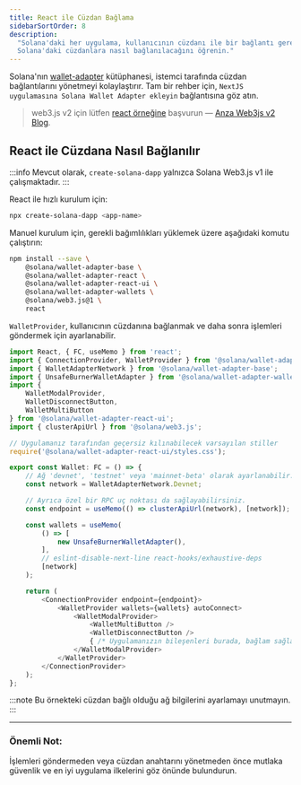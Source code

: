 ```yaml
---
title: React ile Cüzdan Bağlama
sidebarSortOrder: 8
description:
  "Solana'daki her uygulama, kullanıcının cüzdanı ile bir bağlantı gerektirir. 
  Solana'daki cüzdanlara nasıl bağlanılacağını öğrenin."
---
```


Solana'nın [wallet-adapter](https://github.com/anza-xyz/wallet-adapter) kütüphanesi, istemci tarafında cüzdan bağlantılarını yönetmeyi kolaylaştırır. Tam bir rehber için, `NextJS uygulamasına Solana Wallet Adapter ekleyin` bağlantısına göz atın.

> web3.js v2 için lütfen [react örneğine](https://github.com/solana-labs/solana-web3.js/tree/master/examples/react-app) başvurun — [Anza Web3js v2 Blog](https://www.anza.xyz/blog/solana-web3-js-2-release).

## React ile Cüzdana Nasıl Bağlanılır

:::info
Mevcut olarak, `create-solana-dapp` yalnızca Solana Web3.js v1 ile çalışmaktadır.
:::

React ile hızlı kurulum için:

```bash
npx create-solana-dapp <app-name>
```

Manuel kurulum için, gerekli bağımlılıkları yüklemek üzere aşağıdaki komutu çalıştırın:

```bash
npm install --save \
    @solana/wallet-adapter-base \
    @solana/wallet-adapter-react \
    @solana/wallet-adapter-react-ui \
    @solana/wallet-adapter-wallets \
    @solana/web3.js@1 \
    react
```

`WalletProvider`, kullanıcının cüzdanına bağlanmak ve daha sonra işlemleri göndermek için ayarlanabilir.

```typescript
import React, { FC, useMemo } from 'react';
import { ConnectionProvider, WalletProvider } from '@solana/wallet-adapter-react';
import { WalletAdapterNetwork } from '@solana/wallet-adapter-base';
import { UnsafeBurnerWalletAdapter } from '@solana/wallet-adapter-wallets';
import {
    WalletModalProvider,
    WalletDisconnectButton,
    WalletMultiButton
} from '@solana/wallet-adapter-react-ui';
import { clusterApiUrl } from '@solana/web3.js';

// Uygulamanız tarafından geçersiz kılınabilecek varsayılan stiller
require('@solana/wallet-adapter-react-ui/styles.css');

export const Wallet: FC = () => {
    // Ağ 'devnet', 'testnet' veya 'mainnet-beta' olarak ayarlanabilir.
    const network = WalletAdapterNetwork.Devnet;

    // Ayrıca özel bir RPC uç noktası da sağlayabilirsiniz.
    const endpoint = useMemo(() => clusterApiUrl(network), [network]);

    const wallets = useMemo(
        () => [
            new UnsafeBurnerWalletAdapter(),
        ],
        // eslint-disable-next-line react-hooks/exhaustive-deps
        [network]
    );

    return (
        <ConnectionProvider endpoint={endpoint}>
            <WalletProvider wallets={wallets} autoConnect>
                <WalletModalProvider>
                    <WalletMultiButton />
                    <WalletDisconnectButton />
                    { /* Uygulamanızın bileşenleri burada, bağlam sağlayıcıları içinde yer alır. */ }
                </WalletModalProvider>
            </WalletProvider>
        </ConnectionProvider>
    );
};
```

:::note
Bu örnekteki cüzdan bağlı olduğu ağ bilgilerini ayarlamayı unutmayın.
:::

---

### Önemli Not:
İşlemleri göndermeden veya cüzdan anahtarını yönetmeden önce mutlaka güvenlik ve en iyi uygulama ilkelerini göz önünde bulundurun.